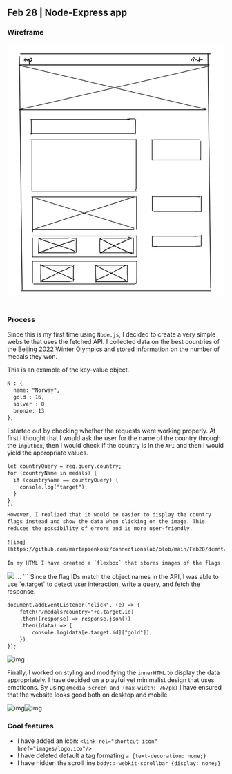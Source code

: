 ## Feb 28 | Node-Express app
### Wireframe
![img](https://github.com/martapienkosz/connectionslab/blob/main/Jan24/doc/6.jpg)
&nbsp;

### Process
Since this is my first time using `Node.js`, I decided to create a very simple website that uses the fetched API. I collected data on the best countries of the Beijing 2022 Winter Olympics and stored information on the number of medals they won.

This is an example of the key-value object.

```
N : {
  name: "Norway",
  gold : 16,
  silver : 8,
  bronze: 13
},
```

I started out by checking whether the requests were working properly. At first I thought that I would ask the user for the name of the country through the `inputbox`, then I would check if the country is in the `API` and then I would yield the appropriate values.

```
let countryQuery = req.query.country;
for (countryName in medals) {
  if (countryName == countryQuery) {
    console.log("target");
  }
}
``
However, I realized that it would be easier to display the country flags instead and show the data when clicking on the image. This reduces the possibility of errors and is more user-friendly.

![img](https://github.com/martapienkosz/connectionslab/blob/main/Feb28/dcmnt/0.png)

In my HTML I have created a `flexbox` that stores images of the flags.

```
<div class="container__flags">
  <img class="container__flags-item" id="NL" cursor="pointer" src="images/NL.png">
...
```
Since the flag IDs match the object names in the API, I was able to use `e.target` to detect user interaction, write a query, and fetch the response.

```
document.addEventListener("click", (e) => {
    fetch("/medals?country="+e.target.id)
    .then((response) => response.json())
    .then((data) => {
        console.log(data[e.target.id]["gold"]);
    })
});
```
  
![img](https://github.com/martapienkosz/connectionslab/blob/main/Feb28/dcmnt/1.png)  

Finally, I worked on styling and modifying the `innerHTML` to display the data appropriately. I have decided on a playful yet minimalist design that uses emoticons. By using `@media screen and (max-width: 767px)` I have ensured that the website looks good both on desktop and mobile.
  
![img](https://github.com/martapienkosz/connectionslab/blob/main/Feb28/dcmnt/3.png)![img](https://github.com/martapienkosz/connectionslab/blob/main/Feb28/dcmnt/2.png)  

### Cool features
- I have added an icon: `<link rel="shortcut icon" href="images/logo.ico"/>`
- I have deleted default a tag formating `a {text-decoration: none;}`
- I have hidden the scroll line `body::-webkit-scrollbar {display: none;}`
